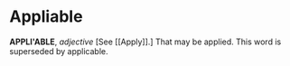 # Appliable

**APPLI'ABLE**, _adjective_ \[See [[Apply]].\] That may be applied. This word is superseded by applicable.